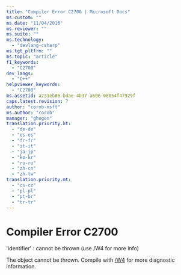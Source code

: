 ```yaml
---
title: "Compiler Error C2700 | Microsoft Docs"
ms.custom: ""
ms.date: "11/04/2016"
ms.reviewer: ""
ms.suite: ""
ms.technology: 
  - "devlang-csharp"
ms.tgt_pltfrm: ""
ms.topic: "article"
f1_keywords: 
  - "C2700"
dev_langs: 
  - "C++"
helpviewer_keywords: 
  - "C2700"
ms.assetid: a231eb86-bdae-4b37-a606-06854f47929f
caps.latest.revision: 7
author: "corob-msft"
ms.author: "corob"
manager: "ghogen"
translation.priority.ht: 
  - "de-de"
  - "es-es"
  - "fr-fr"
  - "it-it"
  - "ja-jp"
  - "ko-kr"
  - "ru-ru"
  - "zh-cn"
  - "zh-tw"
translation.priority.mt: 
  - "cs-cz"
  - "pl-pl"
  - "pt-br"
  - "tr-tr"
---
```

# Compiler Error C2700
'identifier' : cannot be thrown (use /W4 for more info)  
  
 The object cannot be thrown. Compile with [/W4](../../build/reference/compiler-option-warning-level.md) for more diagnostic information.